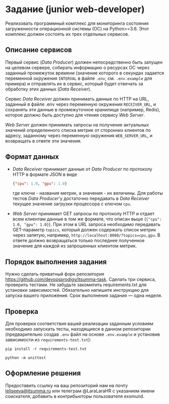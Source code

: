 # Задание (junior web-developer)

Реализовать программный комплекс для мониторинга состояния загруженности
операционной системы (ОС) на Python>=3.6.
Этот комплекс должен состоять их трех отдельных сервисов.

## Описание сервисов

Первый сервис (*Data Producer*) должен непосредственно быть запущен на целевом
сервере, собирать информацию о ресурсах ОС через заданный промежуток времени
(значение которого в секундах задается переменной окружения `INTERVAL` в файле
`.env`, см. `.env.example` для примера) и отправлять их в сервис,
который будет отвечать за обработку этих данных (*Data Receiver*).

Сервис *Data Receiver* должен принимать данные по HTTP на URL,
заданный в файле .env через переменную окружения `RECEIVER_URL`,
и сохранять эти данные в промежуточное хранилище (например, Redis), которое должно быть доступно
для чтения сервису *Web Server*.

*Web Server* должен принимать запросы на получение актуальных значений определенного списка метрик
от сторонних клиентов по адресу, заданному
через переменную окружения `WEB_SERVER_URL`, и возвращать в ответе эти значения.

## Формат данных

* *Data Receiver* принимает данные от *Data Producer* по протоколу HTTP в формате JSON в виде
    ```json
    {"cpu": 1.0, "gpu": 1.0}
    ```
    где ключи - названия метрик, а значения - их величины.
    Для работы тестов *Data Producer*'у достаточно передавать в *Data Receiver* текущее
    значение загрузки процессора c ключом `cpu`.

* *Web Server* принимает GET запросы по протоколу HTTP и отдает
всем клиентам данные в том же формате, что описан выше (`{"cpu": 1.0, "gpu": 1.0}`).
При этом в URL запроса необходимо передавать GET-параметр `topics`, который должен
содержать список метрик через запятую, например, `http://localhost:8080/?topics=cpu,gpu`.
В ответе должно возвращаться только последнее полученное значение для каждой из запрошенных клиентом метрик.

## Порядок выполнения задания
Нужно сделать приватный форк репозитория https://github.com/devopsprodigy/itsumma-task. Сделать три сервиса, проверить тестами. Не забудьте закомитить requirements.txt для установки зависимостей. Обязательно напишите инструкцию для запуска вашего приложения. Срок выполнения задания — одна неделя.

## Проверка
Для проверки соответствия вашей реализации заданным условиям необходимо запускать тесты,
находящиеся в данном репозитории (предварительно создав `.env` файл на основе `.env.example`
и установив зависимости из `requirements-test.txt`):

```shell script
pip install -r requirements-test.txt
```
```shell script
python -m unittest
```

## Оформление решения
Предоставить ссылку на ваш репозиторий нам на почту leliseeva@itsumma.ru или телеграм @LaraLaraHR с указанием имени соискателя, добавить в контрибьюторы пользователя exsmund. 
